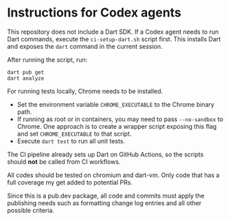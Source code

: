 # Instructions for Codex agents

This repository does not include a Dart SDK. If a Codex agent needs to run Dart
commands, execute the `ci-setup-dart.sh` script first. This installs Dart and
exposes the `dart` command in the current session.

After running the script, run:

```
dart pub get
dart analyze
```

For running tests locally, Chrome needs to be installed.

- Set the environment variable `CHROME_EXECUTABLE` to the Chrome binary path.
- If running as root or in containers, you may need to pass `--no-sandbox` to Chrome. One approach is to create a wrapper script exposing this flag and set `CHROME_EXECUTABLE` to that script.
- Execute `dart test` to run all unit tests.

The CI pipeline already sets up Dart on GitHub Actions, so the scripts should **not** be called from CI workflows.

All codes should be tested on chromium and dart-vm. Only code that has a full coverage my get added to potential PRs.

Since this is a pub.dev package, all code and commits must apply the publishing needs such as formatting change log 
entries and all other possible criteria.
